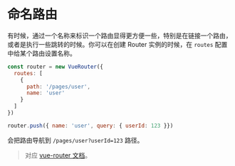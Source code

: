 # 命名路由

有时候，通过一个名称来标识一个路由显得更方便一些，特别是在链接一个路由，或者是执行一些跳转的时候。你可以在创建 Router 实例的时候，在 `routes` 配置中给某个路由设置名称。

``` js
const router = new VueRouter({
  routes: [
    {
      path: '/pages/user',
      name: 'user'
    }
  ]
})
```

``` js
router.push({ name: 'user', query: { userId: 123 }})
```

会把路由导航到 `/pages/user?userId=123` 路径。

> 对应 [vue-router 文档](https://router.vuejs.org/zh/guide/essentials/named-routes.html)。
